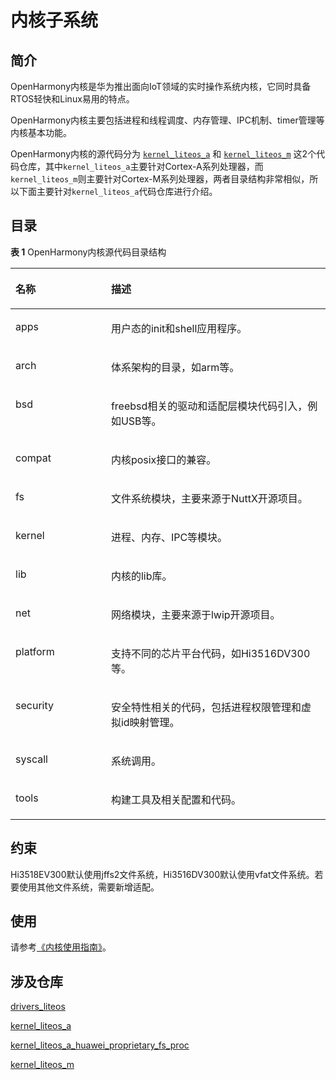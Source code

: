 # 内核子系统<a name="ZH-CN_TOPIC_0000001051340509"></a>

## 简介<a name="section12995104752113"></a>

OpenHarmony内核是华为推出面向IoT领域的实时操作系统内核，它同时具备RTOS轻快和Linux易用的特点。

OpenHarmony内核主要包括进程和线程调度、内存管理、IPC机制、timer管理等内核基本功能。

OpenHarmony内核的源代码分为 [`kernel_liteos_a`](https://gitee.com/openharmony/kernel_liteos_a) 和 [`kernel_liteos_m`](https://gitee.com/openharmony/kernel_liteos_m) 这2个代码仓库，其中`kernel_liteos_a`主要针对Cortex-A系列处理器，而`kernel_liteos_m`则主要针对Cortex-M系列处理器，两者目录结构非常相似，所以下面主要针对`kernel_liteos_a`代码仓库进行介绍。

## 目录<a name="section1121775732114"></a>

**表 1**  OpenHarmony内核源代码目录结构

<a name="table2977131081412"></a>
<table><thead align="left"><tr id="row7977610131417"><th class="cellrowborder" valign="top" width="30.34%" id="mcps1.2.3.1.1"><p id="p18792459121314"><a name="p18792459121314"></a><a name="p18792459121314"></a>名称</p>
</th>
<th class="cellrowborder" valign="top" width="69.66%" id="mcps1.2.3.1.2"><p id="p77921459191317"><a name="p77921459191317"></a><a name="p77921459191317"></a>描述</p>
</th>
</tr>
</thead>
<tbody><tr id="row17977171010144"><td class="cellrowborder" valign="top" width="30.34%" headers="mcps1.2.3.1.1 "><p id="p2793159171311"><a name="p2793159171311"></a><a name="p2793159171311"></a>apps</p>
</td>
<td class="cellrowborder" valign="top" width="69.66%" headers="mcps1.2.3.1.2 "><p id="p879375920132"><a name="p879375920132"></a><a name="p879375920132"></a>用户态的init和shell应用程序。</p>
</td>
</tr>
<tr id="row6978161091412"><td class="cellrowborder" valign="top" width="30.34%" headers="mcps1.2.3.1.1 "><p id="p37931659101311"><a name="p37931659101311"></a><a name="p37931659101311"></a>arch</p>
</td>
<td class="cellrowborder" valign="top" width="69.66%" headers="mcps1.2.3.1.2 "><p id="p6793059171318"><a name="p6793059171318"></a><a name="p6793059171318"></a>体系架构的目录，如arm等。</p>
</td>
</tr>
<tr id="row6978201031415"><td class="cellrowborder" valign="top" width="30.34%" headers="mcps1.2.3.1.1 "><p id="p117935599130"><a name="p117935599130"></a><a name="p117935599130"></a>bsd</p>
</td>
<td class="cellrowborder" valign="top" width="69.66%" headers="mcps1.2.3.1.2 "><p id="p0793185971316"><a name="p0793185971316"></a><a name="p0793185971316"></a>freebsd相关的驱动和适配层模块代码引入，例如USB等。</p>
</td>
</tr>
<tr id="row113263612392"><td class="cellrowborder" valign="top" width="30.34%" headers="mcps1.2.3.1.1 "><p id="p2133163611390"><a name="p2133163611390"></a><a name="p2133163611390"></a>compat</p>
</td>
<td class="cellrowborder" valign="top" width="69.66%" headers="mcps1.2.3.1.2 "><p id="p1913313364399"><a name="p1913313364399"></a><a name="p1913313364399"></a>内核posix接口的兼容。</p>
</td>
</tr>
<tr id="row15700172218399"><td class="cellrowborder" valign="top" width="30.34%" headers="mcps1.2.3.1.1 "><p id="p10701622113920"><a name="p10701622113920"></a><a name="p10701622113920"></a>fs</p>
</td>
<td class="cellrowborder" valign="top" width="69.66%" headers="mcps1.2.3.1.2 "><p id="p270110222398"><a name="p270110222398"></a><a name="p270110222398"></a>文件系统模块，主要来源于NuttX开源项目。</p>
</td>
</tr>
<tr id="row1897841071415"><td class="cellrowborder" valign="top" width="30.34%" headers="mcps1.2.3.1.1 "><p id="p16793185961315"><a name="p16793185961315"></a><a name="p16793185961315"></a>kernel</p>
</td>
<td class="cellrowborder" valign="top" width="69.66%" headers="mcps1.2.3.1.2 "><p id="p14793959161317"><a name="p14793959161317"></a><a name="p14793959161317"></a>进程、内存、IPC等模块。</p>
</td>
</tr>
<tr id="row172848480398"><td class="cellrowborder" valign="top" width="30.34%" headers="mcps1.2.3.1.1 "><p id="p728414485392"><a name="p728414485392"></a><a name="p728414485392"></a>lib</p>
</td>
<td class="cellrowborder" valign="top" width="69.66%" headers="mcps1.2.3.1.2 "><p id="p12284154818399"><a name="p12284154818399"></a><a name="p12284154818399"></a>内核的lib库。</p>
</td>
</tr>
<tr id="row5827141194012"><td class="cellrowborder" valign="top" width="30.34%" headers="mcps1.2.3.1.1 "><p id="p48272110403"><a name="p48272110403"></a><a name="p48272110403"></a>net</p>
</td>
<td class="cellrowborder" valign="top" width="69.66%" headers="mcps1.2.3.1.2 "><p id="p28272119406"><a name="p28272119406"></a><a name="p28272119406"></a>网络模块，主要来源于lwip开源项目。</p>
</td>
</tr>
<tr id="row980916239407"><td class="cellrowborder" valign="top" width="30.34%" headers="mcps1.2.3.1.1 "><p id="p080910232403"><a name="p080910232403"></a><a name="p080910232403"></a>platform</p>
</td>
<td class="cellrowborder" valign="top" width="69.66%" headers="mcps1.2.3.1.2 "><p id="p11809202324018"><a name="p11809202324018"></a><a name="p11809202324018"></a>支持不同的芯片平台代码，如Hi3516DV300等。</p>
</td>
</tr>
<tr id="row194244440402"><td class="cellrowborder" valign="top" width="30.34%" headers="mcps1.2.3.1.1 "><p id="p0424124412401"><a name="p0424124412401"></a><a name="p0424124412401"></a>security</p>
</td>
<td class="cellrowborder" valign="top" width="69.66%" headers="mcps1.2.3.1.2 "><p id="p442410448409"><a name="p442410448409"></a><a name="p442410448409"></a>安全特性相关的代码，包括进程权限管理和虚拟id映射管理。</p>
</td>
</tr>
<tr id="row674312515406"><td class="cellrowborder" valign="top" width="30.34%" headers="mcps1.2.3.1.1 "><p id="p1274395114012"><a name="p1274395114012"></a><a name="p1274395114012"></a>syscall</p>
</td>
<td class="cellrowborder" valign="top" width="69.66%" headers="mcps1.2.3.1.2 "><p id="p1374365134011"><a name="p1374365134011"></a><a name="p1374365134011"></a>系统调用。</p>
</td>
</tr>
<tr id="row343553564120"><td class="cellrowborder" valign="top" width="30.34%" headers="mcps1.2.3.1.1 "><p id="p54351735114113"><a name="p54351735114113"></a><a name="p54351735114113"></a>tools</p>
</td>
<td class="cellrowborder" valign="top" width="69.66%" headers="mcps1.2.3.1.2 "><p id="p17435635114116"><a name="p17435635114116"></a><a name="p17435635114116"></a>构建工具及相关配置和代码。</p>
</td>
</tr>
</tbody>
</table>

## 约束<a name="section1967115154223"></a>

Hi3518EV300默认使用jffs2文件系统，Hi3516DV300默认使用vfat文件系统。若要使用其他文件系统，需要新增适配。

## 使用<a name="section1821123352217"></a>

请参考[《内核使用指南》](../kernel/Readme-CN.md)。

## 涉及仓库<a name="section2392425183215"></a>

[drivers_liteos](https://gitee.com/openharmony/drivers_liteos)

[kernel_liteos_a](https://gitee.com/openharmony/kernel_liteos_a)

[kernel_liteos_a_huawei_proprietary_fs_proc](https://gitee.com/openharmony/kernel_liteos_a_huawei_proprietary_fs_proc)

[kernel_liteos_m](https://gitee.com/openharmony/kernel_liteos_m)

